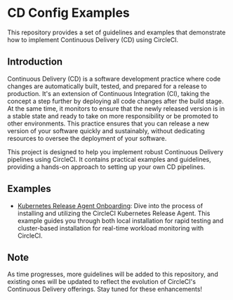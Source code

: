 # CD Config Examples

This repository provides a set of guidelines and examples that demonstrate how to implement Continuous Delivery (CD) using CircleCI.

## Introduction

Continuous Delivery (CD) is a software development practice where code changes are automatically built, tested, and prepared for a release to production. It's an extension of Continuous Integration (CI), taking the concept a step further by deploying all code changes after the build stage. At the same time, it monitors to ensure that the newly released version is in a stable state and ready to take on more responsibility or be promoted to other environments. This practice ensures that you can release a new version of your software quickly and sustainably, without dedicating resources to oversee the deployment of your software.

This project is designed to help you implement robust Continuous Delivery pipelines using CircleCI. It contains practical examples and guidelines, providing a hands-on approach to setting up your own CD pipelines.

## Examples

* [Kubernetes Release Agent Onboarding](./guidelines/k8s-release-agent-onboarding.md): Dive into the process of installing and utilizing the CircleCI Kubernetes Release Agent. This example guides you through both local installation for rapid testing and cluster-based installation for real-time workload monitoring with CircleCI.

## Note

As time progresses, more guidelines will be added to this repository, and existing ones will be updated to reflect the evolution of CircleCI's Continuous Delivery offerings. Stay tuned for these enhancements!
